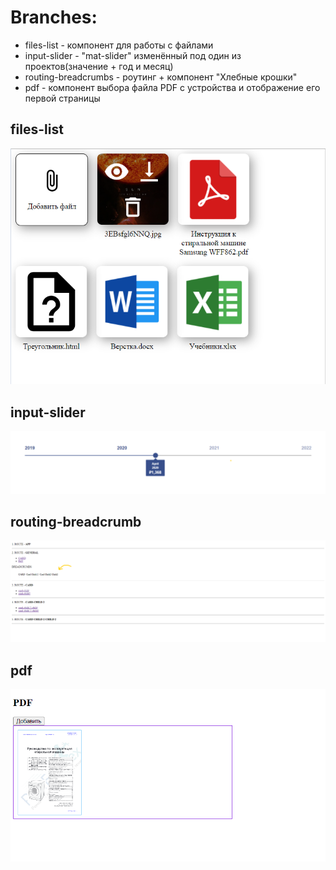 # Branches:
* files-list - компонент для работы с файлами
* input-slider - "mat-slider" изменённый под один из проектов(значение + год и месяц)
* routing-breadcrumbs - роутинг + компонент "Хлебные крошки"
* pdf - компонент выбора файла PDF с устройства и отображение его первой страницы

## files-list
![files-list preview](/files-list-preview.png)

## input-slider 
![input-slider preview](/input-slider-preview.png)

## routing-breadcrumb
![routing-breadcrumbs preview](/routing-breadcrumbs-preview.png)

## pdf 
![pdf preview](/pdf-preview.png)
